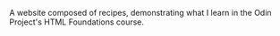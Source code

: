 A website composed of recipes, demonstrating what I learn in the Odin Project's HTML Foundations course. 